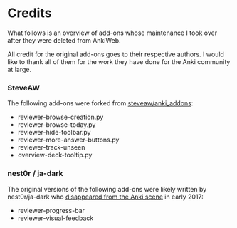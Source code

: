 # Credits

What follows is an overview of add-ons whose maintenance I took over after they were deleted from AnkiWeb.

All credit for the original add-ons goes to their respective authors. I would like to thank all of them for the work they have done for the Anki community at large.

### SteveAW

The following add-ons were forked from [steveaw/anki_addons](https://github.com/steveaw/anki_addons):

- reviewer-browse-creation.py
- reviewer-browse-today.py
- reviewer-hide-toolbar.py
- reviewer-more-answer-buttons.py
- reviewer-track-unseen
- overview-deck-tooltip.py

### nest0r / ja-dark

The original versions of the following add-ons were likely written by nest0r/ja-dark who [disappeared from the Anki scene](https://forum.koohii.com/thread-14570.html) in early 2017:

- reviewer-progress-bar
- reviewer-visual-feedback

